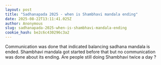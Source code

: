 ```yaml
---
layout: post
title: "Sadhanapada 2025 - when is Shambhavi mandala ending"
date: 2025-08-22T13:11:41.025Z
author: Anonymous
slug: sadhanapada-2025-when-is-shambhavi-mandala-ending
cookie_hash: be2c6c430296c3a2
---
```


Communication was done that indicated balancing sadhana mandala is ended. Shambhavi mandala got started before that but no communication was done about its ending. Are people still doing Shambhavi twice a day ?

